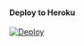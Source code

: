 #### Deploy to Heroku
[![Deploy](https://www.herokucdn.com/deploy/button.svg)](https://heroku.com/deploy?template=https://github.com/BrunoSobrino/SimpleBot)
